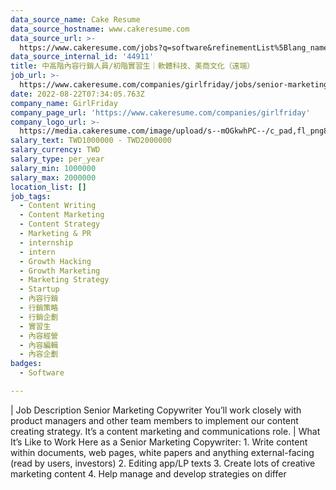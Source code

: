 ```yaml
---
data_source_name: Cake Resume
data_source_hostname: www.cakeresume.com
data_source_url: >-
  https://www.cakeresume.com/jobs?q=software&refinementList%5Blang_name%5D%5B0%5D=English&refinementList%5Bsalary_type%5D=per_year&range%5Bsalary_range%5D%5Bmin%5D=1000000&page=2
data_source_internal_id: '44911'
title: 中高階內容行銷人員/初階實習生｜軟體科技、美商文化（遠端）
job_url: >-
  https://www.cakeresume.com/companies/girlfriday/jobs/senior-marketing-copywriter-remote
date: 2022-08-22T07:34:05.763Z
company_name: GirlFriday
company_page_url: 'https://www.cakeresume.com/companies/girlfriday'
company_logo_url: >-
  https://media.cakeresume.com/image/upload/s--mOGkwhPC--/c_pad,fl_png8,h_200,w_200/v1660989479/njcarlaz2hc2ftjhpixu.png
salary_text: TWD1000000 - TWD2000000
salary_currency: TWD
salary_type: per_year
salary_min: 1000000
salary_max: 2000000
location_list: []
job_tags:
  - Content Writing
  - Content Marketing
  - Content Strategy
  - Marketing & PR
  - internship
  - intern
  - Growth Hacking
  - Growth Marketing
  - Marketing Strategy
  - Startup
  - 內容行銷
  - 行銷策略
  - 行銷企劃
  - 實習生
  - 內容經營
  - 內容編輯
  - 內容企劃
badges:
  - Software

---
```


| Job Description Senior Marketing Copywriter You’ll work closely with product managers and other team members to implement our content creating strategy. It’s a content marketing and communications role. | What It’s Like to Work Here as a Senior Marketing Copywriter: 1. Write content within documents, web pages, white papers and anything external-facing (read by users, investors) 2. Editing app/LP texts 3. Create lots of creative marketing content 4. Help manage and develop strategies on differ